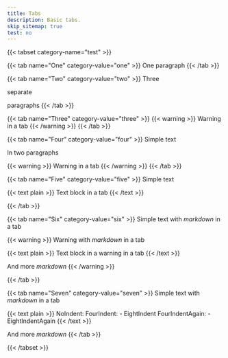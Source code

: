 ```yaml
---
title: Tabs
description: Basic tabs.
skip_sitemap: true
test: no
---
```


{{< tabset category-name="test" >}}

{{< tab name="One" category-value="one" >}}
One paragraph
{{< /tab >}}

{{< tab name="Two" category-value="two" >}}
Three

separate

paragraphs
{{< /tab >}}

{{< tab name="Three" category-value="three" >}}
{{< warning >}}
Warning in a tab
{{< /warning >}}
{{< /tab >}}

{{< tab name="Four" category-value="four" >}}
Simple text

In two paragraphs

{{< warning >}}
Warning in a tab
{{< /warning >}}
{{< /tab >}}

{{< tab name="Five" category-value="five" >}}
Simple text

{{< text plain >}}
Text block in a tab
{{< /text >}}

{{< /tab >}}

{{< tab name="Six" category-value="six" >}}
Simple text with _markdown_ in a tab

{{< warning >}}
Warning with _markdown_ in a tab

{{< text plain >}}
Text block in a warning in a tab
{{< /text >}}

And more _markdown_
{{< /warning >}}

{{< /tab >}}

{{< tab name="Seven" category-value="seven" >}}
Simple text with _markdown_ in a tab

{{< text plain >}}
NoIndent:
    FourIndent:
        - EightIndent
    FourIndentAgain:
        - EightIndentAgain
{{< /text >}}

And more _markdown_
{{< /tab >}}

{{< /tabset >}}
